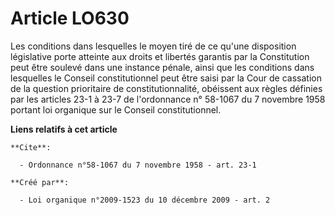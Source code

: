 # Article LO630

Les conditions dans lesquelles le moyen tiré de ce qu'une disposition législative porte atteinte aux droits et libertés
garantis par la Constitution peut être soulevé dans une instance pénale, ainsi que les conditions dans lesquelles le Conseil
constitutionnel peut être saisi par la Cour de cassation de la question prioritaire de constitutionnalité, obéissent aux
règles définies par les articles 23-1 à 23-7 de l'ordonnance n° 58-1067 du 7 novembre 1958 portant loi organique sur le
Conseil constitutionnel.

**Liens relatifs à cet article**

	**Cite**:

	  - Ordonnance n°58-1067 du 7 novembre 1958 - art. 23-1

	**Créé par**:

	  - Loi organique n°2009-1523 du 10 décembre 2009 - art. 2
